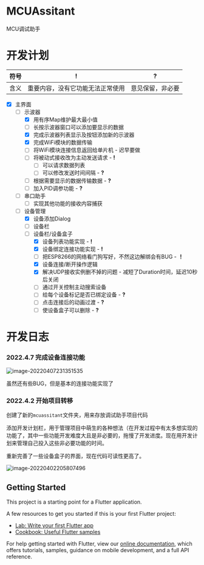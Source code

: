 # MCUAssitant

MCU调试助手

# 开发计划

| 符号 | !                                | ?                |
| ---- | -------------------------------- | ---------------- |
| 含义 | 重要内容，没有它功能无法正常使用 | 意见保留，非必要 |

-   [x] 主界面
    -   [ ] 示波器
        -   [x] 用有序Map维护最大最小值
        -   [ ] 长按示波器窗口可以添加要显示的数据
        -   [x] 完成示波器列表显示及按钮添加新的示波器
        -   [x] 完成WiFi模块的数据传输
        -   [ ] 将WiFi模块连接信息返回给单片机 - 迟早要做
        -   [ ] 将被动式接收改为主动发送请求 - **!**
            -   [ ] 可以请求数据列表
            -   [ ] 可以修改发送时间间隔 - **?**
        -   [ ] 根据需要显示的数据传输数据 - **?**
        -   [ ] 加入PID调参功能 - **?**
    -   [ ] 串口助手
        -   [ ] 实现其他功能的接收内容捕获
    -   [ ] 设备管理
        -   [x] 设备添加Dialog
        -   [ ] 设备栏
        -   [ ] 设备栏/设备盒子
            -   [x] 设备列表功能实现 - **!**
            -   [x] 设备绑定连接功能实现 - **!**
            -   [ ] 把ESP8266的网络看门狗写好，不然这边解绑会有BUG - **！**
            -   [x] 设备连接/断开操作逻辑
            -   [x] 解决UDP接收实例删不掉的问题 - 减短了Duration时间，延迟10秒后关闭
            -   [ ] 通过开关控制主动搜索设备
            -   [ ] 给每个设备标记是否已绑定设备 - **?**
            -   [ ] 点击连接后的动画过渡 - **?**
            -   [ ] 使设备盒子可以删除 - **?**

# 开发日志

### 2022.4.7 完成设备连接功能

![image-20220407231351535](https://ferost-myphotos.oss-cn-shenzhen.aliyuncs.com/202204072314392.png)

虽然还有些BUG，但是基本的连接功能实现了

### 2022.4.2 开始项目转移

创建了新的`mcuassitant`文件夹，用来存放调试助手项目代码

添加开发计划栏，用于管理项目中萌生的各种想法（在开发过程中有太多想实现的功能了，其中一些功能开发难度大且是非必要的，拖慢了开发进度。现在用开发计划来管理自己投入这些非必要功能的时间。

重新完善了一些设备盒子的界面，现在代码可读性更高了。

![image-20220402205807496](https://ferost-myphotos.oss-cn-shenzhen.aliyuncs.com/202204072314394.png)

## Getting Started

This project is a starting point for a Flutter application.

A few resources to get you started if this is your first Flutter project:

- [Lab: Write your first Flutter app](https://flutter.dev/docs/get-started/codelab)
- [Cookbook: Useful Flutter samples](https://flutter.dev/docs/cookbook)

For help getting started with Flutter, view our
[online documentation](https://flutter.dev/docs), which offers tutorials,
samples, guidance on mobile development, and a full API reference.
